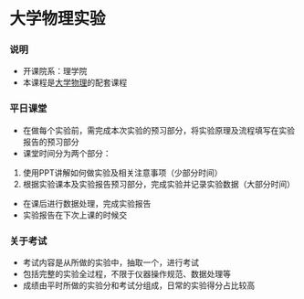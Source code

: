 # 大学物理实验

### 说明
- 开课院系：理学院
- 本课程是[大学物理]()的配套课程

### 平日课堂
- 在做每个实验前，需完成本次实验的预习部分，将实验原理及流程填写在实验报告的预习部分
- 课堂时间分为两个部分：
1. 使用PPT讲解如何做实验及相关注意事项（少部分时间）
2. 根据实验课本及实验报告预习部分，完成实验并记录实验数据（大部分时间）
- 在课后进行数据处理，完成实验报告
- 实验报告在下次上课的时候交

### 关于考试
- 考试内容是从所做的实验中，抽取一个，进行考试
- 包括完整的实验全过程，不限于仪器操作规范、数据处理等
- 成绩由平时所做的实验分和考试分组成，日常的实验得分占比较高
